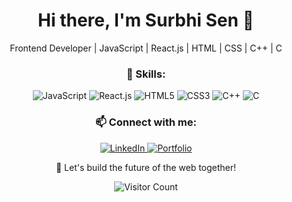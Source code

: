 <!-- Header -->
<h1 align="center">Hi there, I'm Surbhi Sen 👋</h1>

<!-- Introduction -->
<p align="center">Frontend Developer | JavaScript | React.js | HTML | CSS | C++ | C</p>

<!-- Skills -->
<h3 align="center">🚀 Skills:</h3>
<p align="center">
  <img src="https://img.shields.io/badge/JavaScript-F7DF1E?style=for-the-badge&logo=javascript&logoColor=black" alt="JavaScript">
  <img src="https://img.shields.io/badge/React.js-61DAFB?style=for-the-badge&logo=react&logoColor=black" alt="React.js">
  <img src="https://img.shields.io/badge/HTML5-E34F26?style=for-the-badge&logo=html5&logoColor=white" alt="HTML5">
  <img src="https://img.shields.io/badge/CSS3-1572B6?style=for-the-badge&logo=css3&logoColor=white" alt="CSS3">
  <img src="https://img.shields.io/badge/C++-00599C?style=for-the-badge&logo=cplusplus&logoColor=white" alt="C++">
  <img src="https://img.shields.io/badge/C-00599C?style=for-the-badge&logo=c&logoColor=white" alt="C">
</p>

<!-- Connect with me -->
<h3 align="center">📫 Connect with me:</h3>
<p align="center">
  <a href="https://www.linkedin.com/in/surbhi-sen-897028229/">
    <img src="https://img.shields.io/badge/LinkedIn-0077B5?style=for-the-badge&logo=linkedin&logoColor=white" alt="LinkedIn">
  </a>
  <a href="https://portfolio-surbhisen.vercel.app/">
    <img src="https://img.shields.io/badge/Portfolio-URL?style=for-the-badge&logoColor=white" alt="Portfolio">
  </a>
</p>

<!-- Call to Action -->
<p align="center">🚀 Let's build the future of the web together!</p>

<!-- Visitor Count -->
<p align="center">
  <img src="https://profile-counter.glitch.me/{surbhisen}/count.svg" alt="Visitor Count">
</p>
